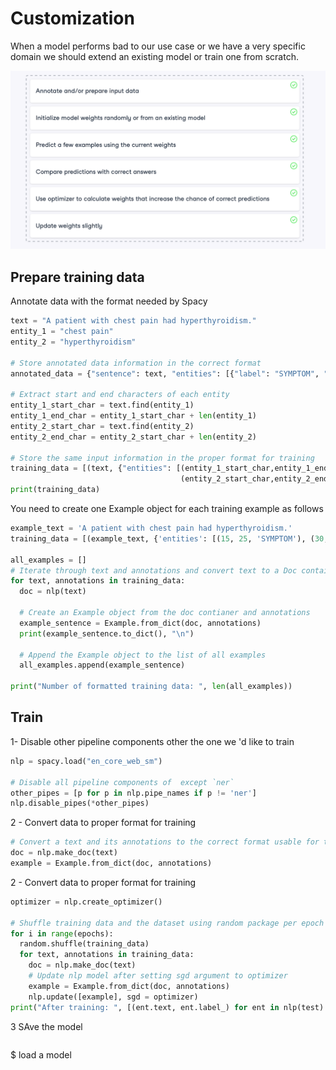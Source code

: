 # Customization

When a model performs bad to our use case or we have a very specific domain we should extend an existing model or train one from scratch. 

![Train steps](./assets/train-steps.png)

## Prepare training data

Annotate data with the format needed by Spacy

```python 
text = "A patient with chest pain had hyperthyroidism."
entity_1 = "chest pain"
entity_2 = "hyperthyroidism"

# Store annotated data information in the correct format
annotated_data = {"sentence": text, "entities": [{"label": "SYMPTOM", "value": entity_1}, {"label": "DISEASE", "value": entity_2}]}

# Extract start and end characters of each entity
entity_1_start_char = text.find(entity_1)
entity_1_end_char = entity_1_start_char + len(entity_1)
entity_2_start_char = text.find(entity_2)
entity_2_end_char = entity_2_start_char + len(entity_2)

# Store the same input information in the proper format for training
training_data = [(text, {"entities": [(entity_1_start_char,entity_1_end_char,"SYMPTOM"), 
                                      (entity_2_start_char,entity_2_end_char,"DISEASE")]})]
print(training_data)
```

You need to create one Example object for each training example as follows

```python 
example_text = 'A patient with chest pain had hyperthyroidism.'
training_data = [(example_text, {'entities': [(15, 25, 'SYMPTOM'), (30, 45, 'DISEASE')]})]

all_examples = []
# Iterate through text and annotations and convert text to a Doc container
for text, annotations in training_data:
  doc = nlp(text)
  
  # Create an Example object from the doc contianer and annotations
  example_sentence = Example.from_dict(doc, annotations)
  print(example_sentence.to_dict(), "\n")
  
  # Append the Example object to the list of all examples
  all_examples.append(example_sentence)
  
print("Number of formatted training data: ", len(all_examples))
```

## Train 

1- Disable other pipeline components other the one we 'd like to train 

```python 
nlp = spacy.load("en_core_web_sm")

# Disable all pipeline components of  except `ner`
other_pipes = [p for p in nlp.pipe_names if p != 'ner']
nlp.disable_pipes(*other_pipes)
```

2 - Convert data to proper format for training

```python 
# Convert a text and its annotations to the correct format usable for training
doc = nlp.make_doc(text)
example = Example.from_dict(doc, annotations)
```

2 - Convert data to proper format for training

```python 
optimizer = nlp.create_optimizer()

# Shuffle training data and the dataset using random package per epoch
for i in range(epochs):
  random.shuffle(training_data)
  for text, annotations in training_data:
    doc = nlp.make_doc(text)
    # Update nlp model after setting sgd argument to optimizer
    example = Example.from_dict(doc, annotations)
    nlp.update([example], sgd = optimizer)
print("After training: ", [(ent.text, ent.label_) for ent in nlp(test).ents])
```

3 SAve the model

```python 
```

$ load a model 

```python 
```
